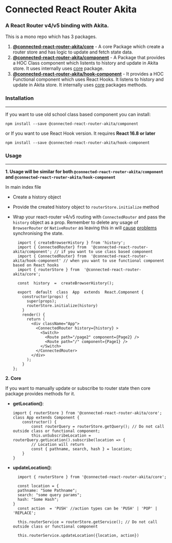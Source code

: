 # Connected React Router Akita

### A React Router v4/v5 binding with Akita.

This is a mono repo which has 3 packages.

1. [**@connected-react-router-akita/core**](https://github.com/nitor-infotech-oss/connected-react-router-akita/tree/master/packages/core) - A core Package which create a router store and has logic to update and fetch state data.
2. [**@connected-react-router-akita/component**](https://github.com/nitor-infotech-oss/connected-react-router-akita/tree/master/packages/component) -  A Package that provides a HOC Class component which listents to history and update in Akita store. It uses internally uses [core](https://github.com/nitor-infotech-oss/connected-react-router-akita/tree/master/packages/core) package.
3. [**@connected-react-router-akita/hook-component**](https://github.com/nitor-infotech-oss/connected-react-router-akita/tree/master/packages/hook-component) - It provides a HOC Functional component which uses React Hooks. It listens to history and update in Akita store. It  internally uses [core](https://github.com/nitor-infotech-oss/connected-react-router-akita/tree/master/packages/core) packages methods.

### Installation

_____
If you want to use old school class based component you can install:

    npm install --save @connected-react-router-akita/component

  or
  If you want to use React Hook version. It requires **React 16.8 or later**
  
    npm install --save @connected-react-router-akita/hook-component

### Usage

_____

**1. Usage will be similar for both `@connected-react-router-akita/component` and `@connected-react-router-akita/hook-component`**

In main index file

- Create a history object
- Provide the created history object to `routerStore.initialize` method
- Wrap your react-router v4/v5 routing with  `ConnectedRouter`  and pass the  `history`  object as a prop. Remember to delete any usage of  `BrowserRouter`  or  `NativeRouter`  as leaving this in will  [cause](https://github.com/supasate/connected-react-router/issues/230#issuecomment-461628073)  [problems](https://github.com/supasate/connected-react-router/issues/230#issuecomment-476164384)  synchronising the state.

		import { createBrowserHistory } from 'history';
		import { ConnectedRouter} from  '@connected-react-router-akita/component'; // if you want to use class based component
		import { ConnectedRouter} from  '@connected-react-router-akita/hook-component' // when you want to use functional component based on React hooks
		import { routerStore } from  '@connected-react-router-akita/core';

		const  history  =  createBrowserHistory();

		export  default  class  App  extends  React.Component {
		  constructor(props) {
			super(props);
			routerStore.initialize(history)
		  }
		  render() {
			return (
			  <div className="App">
				<ConnectedRouter history={history} >
				  <Switch>
					<Route path="/page2" component={Page2} />
					<Route path="/" component={Page1} />
				  </Switch>
				</ConnectedRouter>
			  </div>
			);
		  }
	  };  
**2. Core**

  If you want to manually update or subscribe to router state then core package provides methods for it.

  - **getLocation()**:

    	import { routerStore } from '@connected-react-router-akita/core';
		class App extends Component {
    		constructor() {
    			const routerQuery = routerStore.getQuery(); // Do not call outside class or functional component;
    			this.unSubscribeLocation = routerQuery.getLocation().subscribe(location => {
    			// Location will return
    			const { pathname, search, hash } = location;
    		}
    	}

- **updateLocation()**:

    	import { routerStore } from '@connected-react-router-akita/core';
    	
		const location = {
        pathname: "Some Pathname";
        search: "some query params";
        hash: "Some Hash";
  	  }
	  	const action  = 'PUSH' //action types can be 'PUSH' | 'POP' | 'REPLACE';
    
    	this.routerService = routerStore.getService(); // Do not call outside class or functional component
    
    	this.routerService.updateLocation({location, action})
